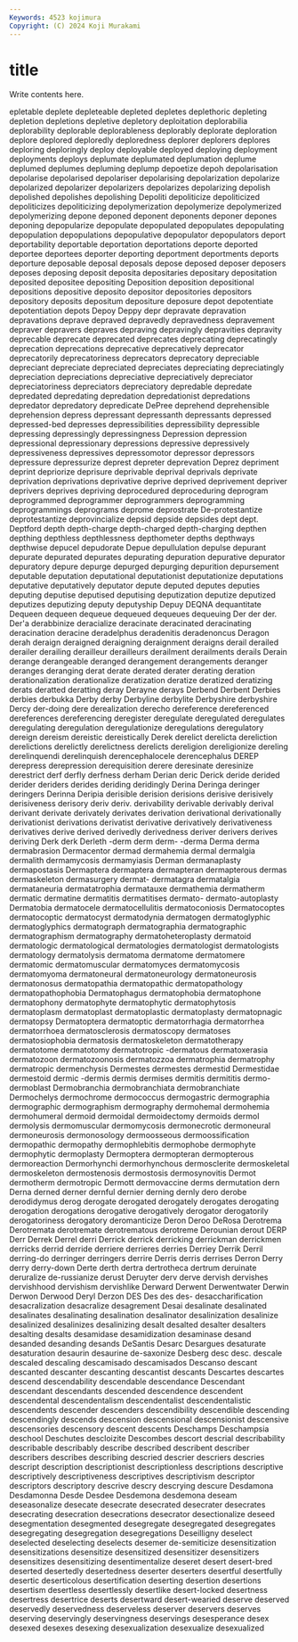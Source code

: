```yaml
---
Keywords: 4523 kojimura
Copyright: (C) 2024 Koji Murakami
---
```


# title

Write contents here.



epletable deplete depleteable depleted depletes deplethoric
depleting depletion depletions depletive depletory deploitation deplorabilia deplorability deplorable deplorableness
deplorably deplorate deploration deplore deplored deploredly deploredness deplorer deplorers deplores
deploring deploringly deploy deployable deployed deploying deployment deployments deploys deplumate
deplumated deplumation deplume deplumed deplumes depluming deplump depoetize depoh depolarisation
depolarise depolarised depolariser depolarising depolarization depolarize depolarized depolarizer depolarizers depolarizes
depolarizing depolish depolished depolishes depolishing Depoliti depoliticize depoliticized depoliticizes depoliticizing
depolymerization depolymerize depolymerized depolymerizing depone deponed deponent deponents deponer depones
deponing depopularize depopulate depopulated depopulates depopulating depopulation depopulations depopulative depopulator
depopulators deport deportability deportable deportation deportations deporte deported deportee deportees
deporter deporting deportment deportments deports deporture deposable deposal deposals depose
deposed deposer deposers deposes deposing deposit deposita depositaries depositary depositation
deposited depositee depositing Deposition deposition depositional depositions depositive deposito depositor
depositories depositors depository deposits depositum depositure deposure depot depotentiate depotentiation
depots Depoy Deppy depr depravate depravation depravations deprave depraved depravedly
depravedness depravement depraver depravers depraves depraving depravingly depravities depravity deprecable
deprecate deprecated deprecates deprecating deprecatingly deprecation deprecations deprecative deprecatively deprecator
deprecatorily deprecatoriness deprecators deprecatory depreciable depreciant depreciate depreciated depreciates depreciating
depreciatingly depreciation depreciations depreciative depreciatively depreciator depreciatoriness depreciators depreciatory depredable
depredate depredated depredating depredation depredationist depredations depredator depredatory depredicate DePree
deprehend deprehensible deprehension depress depressant depressanth depressants depressed depressed-bed depresses
depressibilities depressibility depressible depressing depressingly depressingness Depression depression depressional depressionary
depressions depressive depressively depressiveness depressives depressomotor depressor depressors depressure depressurize
deprest depreter deprevation Deprez depriment deprint depriorize deprisure deprivable deprival
deprivals deprivate deprivation deprivations deprivative deprive deprived deprivement depriver deprivers
deprives depriving deprocedured deproceduring deprogram deprogrammed deprogrammer deprogrammers deprogramming deprogrammings
deprograms deprome deprostrate De-protestantize deprotestantize deprovincialize depsid depside depsides dept
dept. Deptford depth depth-charge depth-charged depth-charging depthen depthing depthless depthlessness
depthometer depths depthways depthwise depucel depudorate Depue depullulation depulse depurant
depurate depurated depurates depurating depuration depurative depurator depuratory depure depurge
depurged depurging depurition depursement deputable deputation deputational deputationist deputationize deputations
deputative deputatively deputator depute deputed deputes deputies deputing deputise deputised
deputising deputization deputize deputized deputizes deputizing deputy deputyship Depuy DEQNA
dequantitate Dequeen dequeen dequeue dequeued dequeues dequeuing Der der der.
Der'a derabbinize deracialize deracinate deracinated deracinating deracination deracine deradelphus deradenitis
deradenoncus Deragon derah deraign deraigned deraigning deraignment deraigns derail derailed
derailer derailing derailleur derailleurs derailment derailments derails Derain derange derangeable
deranged derangement derangements deranger deranges deranging derat derate derated derater
derating deration derationalization derationalize deratization deratize deratized deratizing derats deratted
deratting deray Derayne derays Derbend Derbent Derbies derbies derbukka Derby
derby Derbyline derbylite Derbyshire derbyshire Dercy der-doing dere derealization derecho
dereference dereferenced dereferences dereferencing deregister deregulate deregulated deregulates deregulating deregulation
deregulationize deregulations deregulatory dereign dereism dereistic dereistically Derek derelict derelicta
dereliction derelictions derelictly derelictness derelicts dereligion dereligionize dereling derelinquendi derelinquish
derencephalocele derencephalus DEREP derepress derepression derequisition derere deresinate deresinize derestrict
derf derfly derfness derham Derian deric Derick deride derided derider
deriders derides deriding deridingly Derina Deringa deringer deringers Derinna Deripia
derisible derision derisions derisive derisively derisiveness derisory deriv deriv. derivability
derivable derivably derival derivant derivate derivately derivates derivation derivational derivationally
derivationist derivations derivatist derivative derivatively derivativeness derivatives derive derived derivedly
derivedness deriver derivers derives deriving Derk derk Derleth -derm derm
derm- -derma Derma derma dermabrasion Dermacentor dermad dermahemia dermal dermalgia
dermalith dermamycosis dermamyiasis Derman dermanaplasty dermapostasis Dermaptera dermaptera dermapteran dermapterous
dermas dermaskeleton dermasurgery dermat- dermatagra dermatalgia dermataneuria dermatatrophia dermatauxe dermathemia
dermatherm dermatic dermatine dermatitis dermatitises dermato- dermato-autoplasty Dermatobia dermatocele dermatocellulitis
dermatoconiosis Dermatocoptes dermatocoptic dermatocyst dermatodynia dermatogen dermatoglyphic dermatoglyphics dermatograph dermatographia
dermatographic dermatographism dermatography dermatoheteroplasty dermatoid dermatologic dermatological dermatologies dermatologist dermatologists
dermatology dermatolysis dermatoma dermatome dermatomere dermatomic dermatomuscular dermatomyces dermatomycosis dermatomyoma
dermatoneural dermatoneurology dermatoneurosis dermatonosus dermatopathia dermatopathic dermatopathology dermatopathophobia Dermatophagus dermatophobia
dermatophone dermatophony dermatophyte dermatophytic dermatophytosis dermatoplasm dermatoplast dermatoplastic dermatoplasty dermatopnagic
dermatopsy Dermatoptera dermatoptic dermatorrhagia dermatorrhea dermatorrhoea dermatosclerosis dermatoscopy dermatoses dermatosiophobia
dermatosis dermatoskeleton dermatotherapy dermatotome dermatotomy dermatotropic -dermatous dermatoxerasia dermatozoon dermatozoonosis
dermatozzoa dermatrophia dermatrophy dermatropic dermenchysis Dermestes dermestes dermestid Dermestidae dermestoid
dermic -dermis dermis dermises dermitis dermititis dermo- dermoblast Dermobranchia dermobranchiata
dermobranchiate Dermochelys dermochrome dermococcus dermogastric dermographia dermographic dermographism dermography dermohemal
dermohemia dermohumeral dermoid dermoidal dermoidectomy dermoids dermol dermolysis dermomuscular dermomycosis
dermonecrotic dermoneural dermoneurosis dermonosology dermoosseous dermoossification dermopathic dermopathy dermophlebitis dermophobe
dermophyte dermophytic dermoplasty Dermoptera dermopteran dermopterous dermoreaction Dermorhynchi dermorhynchous dermosclerite
dermoskeletal dermoskeleton dermostenosis dermostosis dermosynovitis Dermot dermotherm dermotropic Dermott dermovaccine
derms dermutation dern Derna derned derner dernful dernier derning dernly
dero derobe derodidymus derog derogate derogated derogately derogates derogating derogation
derogations derogative derogatively derogator derogatorily derogatoriness derogatory deromanticize Deron Deroo
DeRosa Derotrema Derotremata derotremate derotrematous derotreme Derounian derout DERP Derr
Derrek Derrel derri Derrick derrick derricking derrickman derrickmen derricks derrid
derride derriere derrieres derries Derriey Derrik Derril derring-do derringer derringers
derrire Derris derris derrises Derron Derry derry derry-down Derte derth
dertra dertrotheca dertrum deruinate deruralize de-russianize derust Deruyter derv derve
dervish dervishes dervishhood dervishism dervishlike Derward Derwent Derwentwater Derwin Derwon
Derwood Deryl Derzon DES Des des des- desaccharification desacralization desacralize
desagrement Desai desalinate desalinated desalinates desalinating desalination desalinator desalinization desalinize
desalinized desalinizes desalinizing desalt desalted desalter desalters desalting desalts desamidase
desamidization desaminase desand desanded desanding desands DeSantis Desarc Desargues desaturate
desaturation desaurin desaurine de-saxonize Desberg desc desc. descale descaled descaling
descamisado descamisados Descanso descant descanted descanter descanting descantist descants Descartes
descartes descend descendability descendable descendance Descendant descendant descendants descended descendence
descendent descendental descendentalism descendentalist descendentalistic descendents descender descenders descendibility descendible
descending descendingly descends descension descensional descensionist descensive descensories descensory descent
descents Deschamps Deschampsia deschool Deschutes descloizite Descombes descort descrial describability
describable describably describe described describent describer describers describes describing descried
descrier descriers descries descript description descriptionist descriptionless descriptions descriptive descriptively
descriptiveness descriptives descriptivism descriptor descriptors descriptory descrive descry descrying descure
Desdamona Desdamonna Desde Desdee Desdemona desdemona deseam deseasonalize desecate desecrate
desecrated desecrater desecrates desecrating desecration desecrations desecrator desectionalize deseed desegmentation
desegmented desegregate desegregated desegregates desegregating desegregation desegregations Deseilligny deselect deselected
deselecting deselects desemer de-semiticize desensitization desensitizations desensitize desensitized desensitizer desensitizers
desensitizes desensitizing desentimentalize deseret desert desert-bred deserted desertedly desertedness deserter
deserters desertful desertfully desertic deserticolous desertification deserting desertion desertions desertism
desertless desertlessly desertlike desert-locked desertness desertress desertrice deserts desertward desert-wearied
deserve deserved deservedly deservedness deserveless deserver deservers deserves deserving deservingly
deservingness deservings desesperance desex desexed desexes desexing desexualization desexualize desexualized
